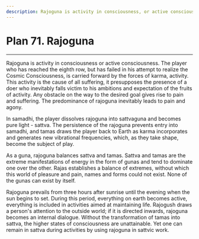 ```yaml
---
description: Rajoguna is activity in consciousness, or active consciousness. The player who has reached the eighth row, but has failed in his attempt to realize the Cosmic Consciousness, is carried forward by the forces of karma, activity.
---
```


# Plan 71. Rajoguna

---

Rajoguna is activity in consciousness or active consciousness. The player who has reached the eighth row, but has failed in his attempt to realize the Cosmic Consciousness, is carried forward by the forces of karma, activity. This activity is the cause of all suffering, it presupposes the presence of a doer who inevitably falls victim to his ambitions and expectation of the fruits of activity. Any obstacle on the way to the desired goal gives rise to pain and suffering. The predominance of rajoguna inevitably leads to pain and agony.

In samadhi, the player dissolves rajoguna into sattvaguna and becomes pure light - sattva. The persistence of the rajoguna prevents entry into samadhi, and tamas draws the player back to Earth as karma incorporates and generates new vibrational frequencies, which, as they take shape, become the subject of play.

As a guna, rajoguna balances sattva and tamas. Sattva and tamas are the extreme manifestations of energy in the form of gunas and tend to dominate one over the other. Rajas establishes a balance of extremes, without which this world of pleasure and pain, names and forms could not exist. None of the gunas can exist by itself.

Rajoguna prevails from three hours after sunrise until the evening when the sun begins to set. During this period, everything on earth becomes active, everything is included in activities aimed at maintaining life. Rajogush draws a person's attention to the outside world; if it is directed inwards, rajoguna becomes an internal dialogue. Without the transformation of tamas into sattva, the higher states of consciousness are unattainable. Yet one can remain in sattva during activities by using rajoguna in sattvic work.
